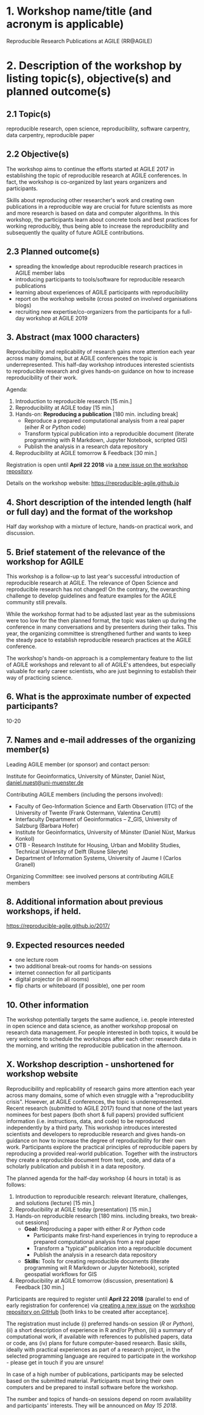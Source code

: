# 1. Workshop name/title (and acronym is applicable)

Reproducible Research Publications at AGILE (RR@AGILE)

# 2. Description of the workshop by listing topic(s), objective(s) and planned outcome(s) 

## 2.1 Topic(s)

reproducible research, open science, reproducibility, software carpentry, data carpentry, reproducible paper

## 2.2 Objective(s)

The workshop aims to continue the efforts started at AGILE 2017 in establishing the topic of reproducible research at AGILE conferences.
In fact, the workshop is co-organized by last years organizers and participants.

Skills about reproducing other researcher's work and creating own publications in a reproducible way are crucial for future scientists as more and more research is based on data and computer algorithms.
In this workshop, the participants learn about concrete tools and best practices for working reproducibly, thus being able to increase the reproducibility and subsequently the quality of future AGILE contributions.

## 2.3 Planned outcome(s)

- spreading the knowledge about reproducible research practices in AGILE member labs
- introducing participants to tools/software for reproducible research publications
- learning about experiences of AGILE participants with reproducibility
- report on the workshop website (cross posted on involved organisations blogs)
- recruiting new expertise/co-organizers from the participants for a full-day workshop at AGILE 2019

## 3. Abstract (max 1000 characters)

Reproducibility and replicability of research gains more attention each year across many domains, but at AGILE conferences the topic is underrepresented.
This half-day workshop introduces interested scientists to reproducible research and gives hands-on guidance on how to increase reproducibility of their work.

Agenda:

1. Introduction to reproducible research [15 min.]
2. Reproducibility at AGILE today [15 min.]
3. Hands-on: **Reproducing a publication** [180 min. including break]
    - Reproduce a prepared computational analysis from a real paper (eiher _R_ or _Python_ code)
    - Transform typical publication into a reproducible document (literate programming with R Markdown, Jupyter Notebook, scripted GIS)
    - Publish the analysis in a research data repository
4. Reproducibility at AGILE tomorrow & Feedback [30 min.]

Registration is open until **April 22 2018** via [a new issue on the workshop repository](https://github.com/reproducible-agile/reproducible-agile.github.io/issues/new).

Details on the workshop website: https://reproducible-agile.github.io

## 4. Short description of the intended length (half or full day) and the format of the workshop

Half day workshop with a mixture of lecture, hands-on practical work, and discussion.

## 5. Brief statement of the relevance of the workshop for AGILE

This workshop is a follow-up to last year's successful introduction of reproducible research at AGILE.
The relevance of Open Science and reproducible research has not changed!
On the contrary, the overarching challenge to develop guidelines and feature examples for the AGILE community still prevails.

While the workshop format had to be adjusted last year as the submissions were too low for the then planned format, the topic was taken up during the conference in many conversations and by presenters during their talks.
This year, the organizing committee is strengthened further and wants to keep the steady pace to establish reproducible research practices at the AGILE conference.

The workshop's hands-on approach is a complementary feature to the list of AGILE workshops and relevant to all of AGILE's attendees, but especially valuable for early career scientists, who are just beginning to establish their way of practicing science.

## 6. What is the approximate number of expected participants?

10-20

## 7. Names and e-mail addresses of the organizing member(s)

Leading AGILE member (or sponsor) and contact person:

Institute for Geoinformatics, University of Münster, Daniel Nüst, daniel.nuest@uni-muenster.de

Contributing AGILE members (including the persons involved):

- Faculty of Geo-Information Science and Earth Observation (ITC) of the University of Twente (Frank Ostermann, Valentina Cerutti)
- Interfaculty Department of Geoinformatics – Z_GIS, University of Salzburg (Barbara Hofer)
- Institute for Geoinformatics, University of Münster (Daniel Nüst, Markus Konkol)
- OTB - Research Institute for Housing, Urban and Mobility Studies, Technical University of Delft (Rusne Sileryte)
- Department of Information Systems, University of Jaume I (Carlos Granell)

Organizing Committee: see involved persons at contributing AGILE members

## 8. Additional information about previous workshops, if held.

https://reproducible-agile.github.io/2017/

## 9. Expected resources needed

- one lecture room
- two additional break-out rooms for hands-on sessions
- internet connection for all participants
- digital projector (in all rooms)
- flip charts or whiteboard (if possible), one per room

## 10. Other information

The workshop potentially targets the same audience, i.e. people interested in open science and data science, as another workshop proposal on research data management.
For people interested in both topics, it would be very welcome to schedule the workshops after each other: research data in the morning, and writing the reproducible publication in the afternoon.

## X. Workshop description - unshortened for workshop website

Reproducibility and replicability of research gains more attention each year across many domains, some of which even struggle with a "reproducibility crisis".
However, at AGILE conferences, the topic is underrepresented.
Recent research (submitted to AGILE 2017) found that none of the last years nominees for best papers (both short & full papers) provided sufficient information (i.e. instructions, data, and code) to be reproduced independently by a third party.
This workshop introduces interested scientists and developers to reproducible research and gives hands-on guidance on how to increase the degree of reproducibility for their own work.
Participants explore the practical principles of reproducible papers by reproducing a provided real-world publication.
Together with the instructors they create a reproducible document from text, code, and data of a scholarly publication and publish it in a data repository.

The planned agenda for the half-day workshop (4 hours in total) is as follows:

1. Introduction to reproducible research: relevant literature, challenges, and solutions (lecture) [15 min.]
2. Reproducibility at AGILE today (presentation) [15 min.]
3. Hands-on reproducible research [180 mins. including breaks, two break-out sessions]
    - **Goal:** Reproducing a paper with either _R_ or _Python_ code
        - Participants make first-hand experiences in trying to reproduce a prepared computational analysis from a real paper
        - Transform a "typical" publication into a reproducible document
        - Publish the analysis in a research data repository
    - **Skills:** Tools for creating reproducible documents (literate programming wit R Markdown or Jupyter Notebook), scripted geospatial workflows for GIS
4. Reproducibility at AGILE tomorrow (discussion, presentation) & Feedback [30 min.]

Participants are required to register until **April 22 2018** (parallel to end of early registration for conference) via [creating a new issue](https://github.com/reproducible-agile/reproducible-agile.github.io/issues/new) on the [workshop repository on GitHub](https://github.com/reproducible-agile/reproducible-agile.github.io) [both links to be created after acceptance].

The registration must include (i) preferred hands-on session (_R_ or _Python_), (ii) a short description of experience in R and/or Python, (iii) a summary of computational work, if available with references to published papers, data or code, ans (iv) plans for future computer-based research.
Basic skills, ideally with practical experiences as part of a research project, in the selected programming language are required to participate in the workshop - please get in touch if you are unsure!

In case of a high number of publications, participants may be selected based on the submitted material.
Participants must bring their own computers and be prepared to install software before the workshop.

The number and topics of hands-on sessions depend on room availability and participants' interests.
They will be announced on _May 15 2018_.
